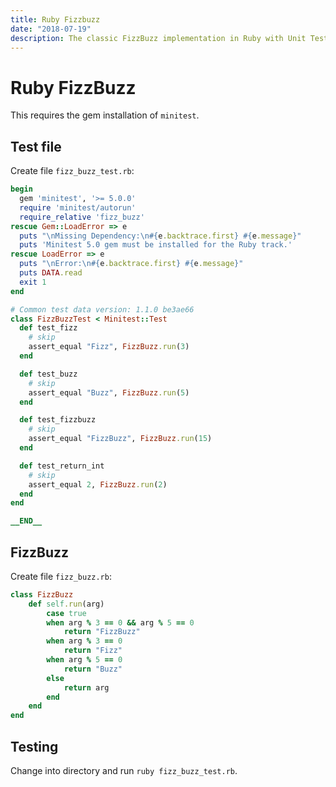 ```yaml
---
title: Ruby Fizzbuzz
date: "2018-07-19"
description: The classic FizzBuzz implementation in Ruby with Unit Testing.
---
```


# Ruby FizzBuzz

This requires the gem installation of `minitest`.

## Test file

Create file `fizz_buzz_test.rb`:

```ruby
begin
  gem 'minitest', '>= 5.0.0'
  require 'minitest/autorun'
  require_relative 'fizz_buzz'
rescue Gem::LoadError => e
  puts "\nMissing Dependency:\n#{e.backtrace.first} #{e.message}"
  puts 'Minitest 5.0 gem must be installed for the Ruby track.'
rescue LoadError => e
  puts "\nError:\n#{e.backtrace.first} #{e.message}"
  puts DATA.read
  exit 1
end

# Common test data version: 1.1.0 be3ae66
class FizzBuzzTest < Minitest::Test
  def test_fizz
    # skip
    assert_equal "Fizz", FizzBuzz.run(3)
  end

  def test_buzz
    # skip
    assert_equal "Buzz", FizzBuzz.run(5)
  end

  def test_fizzbuzz
    # skip
    assert_equal "FizzBuzz", FizzBuzz.run(15)
  end

  def test_return_int
    # skip
    assert_equal 2, FizzBuzz.run(2)
  end
end

__END__
```

## FizzBuzz

Create file `fizz_buzz.rb`:

```ruby
class FizzBuzz
    def self.run(arg)
        case true
        when arg % 3 == 0 && arg % 5 == 0
            return "FizzBuzz"
        when arg % 3 == 0
            return "Fizz"
        when arg % 5 == 0
            return "Buzz"
        else
            return arg
        end
    end
end
```

## Testing

Change into directory and run `ruby fizz_buzz_test.rb`.
